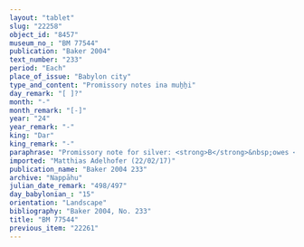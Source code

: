 ```yaml
---
layout: "tablet"
slug: "22258"
object_id: "8457"
museum_no_: "BM 77544"
publication: "Baker 2004"
text_number: "233"
period: "Each"
place_of_issue: "Babylon city"
type_and_content: "Promissory notes ina muẖẖi"
day_remark: "[ ]?"
month: "-"
month_remark: "[-]"
year: "24"
year_remark: "-"
king: "Dar"
king_remark: "-"
paraphrase: "Promissory note for silver: <strong>B</strong>&nbsp;owes <strong>A</strong> 1 &frac12; minas of white cut silver of 1/8 alloy, which was originally owed to <strong>C</strong>. The debt bears a monthly interest of 1 shekel of silver per mina. He is to pay the debt plus interest in Nisannu (I) of the [2]5<sup>th</sup> year. 5 witnesses and the scribe ([...//E]gibi).<br /> &nbsp;<br /> <strong>A</strong>&nbsp;= &Scaron;ellebu/Iddin-Nab&ucirc;//Nappāhu; <strong>B</strong>&nbsp;= Bēl-iddin/Rēmūtu//Atkuppu; <strong>C</strong>&nbsp;= Iddin-Nab&ucirc;(/Nab&ucirc;-bān-zēri//Nappāhu) (father of <strong>A</strong>)<br /> &nbsp;"
imported: "Matthias Adelhofer (22/02/17)"
publication_name: "Baker 2004 233"
archive: "Nappāhu"
julian_date_remark: "498/497"
day_babylonian_: "15"
orientation: "Landscape"
bibliography: "Baker 2004, No. 233"
title: "BM 77544"
previous_item: "22261"
---
```

